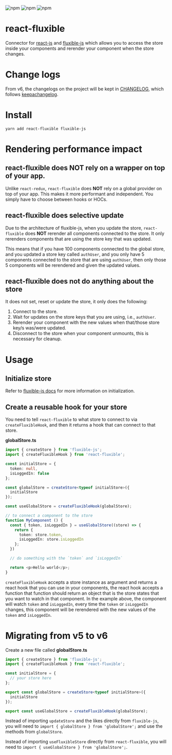 ![npm](https://img.shields.io/npm/dt/react-fluxible) ![npm](https://img.shields.io/npm/dm/react-fluxible) ![npm](https://img.shields.io/npm/dw/react-fluxible)

# react-fluxible

Connector for [react-js](https://github.com/facebook/react/) and [fluxible-js](https://github.com/aprilmintacpineda/fluxible-js) which allows you to access the store inside your components and rerender your component when the store changes.

# Change logs

From v6, the changelogs on the project will be kept in [CHANGELOG](./CHANGELOG.md), which follows [keepachangelog](https://keepachangelog.com/en/1.0.0/).

# Install

```
yarn add react-fluxible fluxible-js
```

# Rendering performance impact
## react-fluxible does NOT rely on a wrapper on top of your app.

Unlike `react-redux`, `react-fluxible` does **NOT** rely on a global provider on top of your app. This makes it more performant and independent. You simply have to choose between hooks or HOCs.

## react-fluxible does selective update

Due to the architecture of fluxible-js, when you update the store, `react-fluxible` does **NOT** rerender all components connected to the store. It only rerenders components that are using the store key that was updated.

This means that if you have 100 components connected to the global store, and you updated a store key called `authUser`, and you only have 5 components connected to the store that are using `authUser`, then only those 5 components will be rerendered and given the updated values.

## react-fluxible does not do anything about the store

It does not set, reset or update the store, it only does the following:

1. Connect to the store.
2. Wait for updates on the store keys that you are using, i.e., `authUser`.
3. Rerender your component with the new values when that/those store key/s was/were updated.
4. Disconnect to the store when your component unmounts, this is necessary for cleanup.

# Usage

## Initialize store

Refer to [fluxible-js docs](https://github.com/aprilmintacpineda/fluxible-js#usage) for more information on initialization.

## Create a reusable hook for your store

You need to tell `react-fluxible` to what store to connect to via `createFluxibleHook`, and then it returns a hook that can connect to that store.

**globalStore.ts**

```ts
import { createStore } from 'fluxible-js';
import { createFluxibleHook } from 'react-fluxible';

const initialStore = {
  token: null,
  isLoggedIn: false
};

const globalStore = createStore<typeof initialStore>({
  initialStore
});

const useGlobalStore = createFluxibleHook(globalStore);

// to connect a component to the store
function MyComponent () {
  const { token, isLoggedIn } = useGlobalStore((store) => {
    return {
      token: store.token,
      isLoggedIn: store.isLoggedIn
    };
  })

  // do something with the `token` and `isLoggedIn`

  return <p>Hello world</p>;
}
```

`createFluxibleHook` accepts a store instance as argument and returns a react hook that you can use in your components, the react hook accepts a function that function should return an object that is the store states that you want to watch in that component. In the example above, the component will watch `token` and `isLoggedIn`, every time the `token` or `isLoggedIn` changes, this component will be rerendered with the new values of the `token` and `isLoggedIn`.

# Migrating from v5 to v6

Create a new file called **globalStore.ts**

```ts
import { createStore } from 'fluxible-js';
import { createFluxibleHook } from 'react-fluxible';

const initialStore = {
  // your store here
};

export const globalStore = createStore<typeof initialStore>({
  initialStore
});

export const useGlobalStore = createFluxibleHook(globalStore);
```

Instead of importing `updateStore` and the likes directly from `fluxible-js`, you will need to `import { globalStore } from 'globalStore';` and use the methods from `globalStore`.

Instead of importing `useFluxibleStore` directly from `react-fluxible`, you will need to `import { useGlobalStore } from 'globalStore';`.

